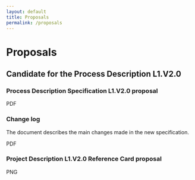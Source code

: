 ```yaml
---
layout: default
title: Proposals
permalink: /proposals
---
```


# Proposals

## Candidate for the Process Description L1.V2.0

### Process Description Specification L1.V2.0 proposal

PDF

### Change log

The document describes the main changes made in the new specification.

PDF

### Project Description L1.V2.0 Reference Card proposal

PNG

